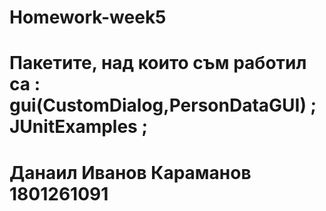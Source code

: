 # Homework-week5

# Пакетите, над които съм работил са : gui(CustomDialog,PersonDataGUI) ; JUnitExamples ;

# Данаил Иванов Караманов 1801261091
